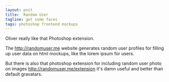 ```yaml
---
layout: post
title:  Random User
tagline: get some faces
tags: photoshop frontend mockups
---
```

Oliver really like that Photoshop extension.

The <http://randomuser.me> website generates random user profiles for filling up user data on html mockups, like the lorem ipsum for users.

But there is also that photoshop extension for including random user photo on images <http://randomuser.me/extension> it's damn useful and better than default gravatars.
